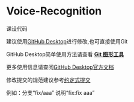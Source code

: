 # Voice-Recognition
 
课设代码

建议使用[GitHub Desktop](https://desktop.github.com/)进行修改,也可直接使用Git

GitHub Desktop简单使用方法请查看 **[Git 图形工具](https://zhuanlan.zhihu.com/p/506933414)**

更多使用信息请查阅[GitHub Desktop官方文档](https://docs.github.com/zh/desktop/overview/getting-started-with-github-desktop)

修改提交的规范建议参考[约定式提交](https://www.conventionalcommits.org/zh-hans/v1.0.0/)

例如：分支“fix/aaa”  说明“fix:fix aaa”